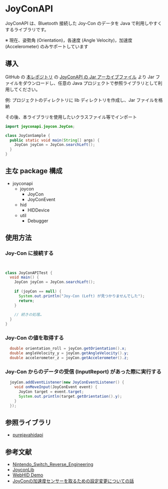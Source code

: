 # JoyConAPI

JoyConAPI は、Bluetooth 接続した Joy-Con のデータを Java で利用しやすくするライブラリです。

※ 現在、姿勢角 (Orientation)，各速度 (Angle Velocity)，加速度 (Accelerometer) のみサポートしています

## 導入

GitHub の [本レポジトリ](https://github.com/CY21249/JoyConAPI) の [JoyConAPI の Jar アーカイブファイル](https://github.com/CY21249/JoyConAPI/blob/main/JoyConAPI.jar) より Jar ファイルをダウンロードし、任意の Java プロジェクトで参照ライブラリとして利用してください。

例: プロジェクトのディレクトリに lib ディレクトリを作成し、Jar ファイルを格納

その後、本ライブラリを使用したいクラスファイル等でインポート

```java
import joyconapi.joycon.JoyCon;

class JoyConSample {
  public static void main(String[] args) {
    JoyCon joyCon = JoyCon.searchLeft();
  }
}
```

## 主な package 構成

- joyconapi
  - joycon
    - JoyCon
    - JoyConEvent
  - hid
    - HIDDevice
  - util
    - Debugger

## 使用方法

### Joy-Con に接続する

```java


class JoyConAPITest {
  void main() {
    JoyCon joyCon = JoyCon.searchLeft();
    
    if (joyCon == null) {
      System.out.println("Joy-Con (Left) が見つかりませんでした");
      return;
    }
    
    // 続きの処理…
  }
}
```

### Joy-Con の値を取得する

```java
  double orientation_roll = joyCon.getOrientation().x;
  double angleVelocity_y = joyCon.getAngleVelocity().y;
  double accelerometer_z = joyCon.getAccelerometer().z;
```

### Joy-Con からのデータの受信 (InputReport) があった際に実行する

```java
  joyCon.addEventListener(new JoyConEventListener() {
    void onMoveInput(JoyConEvent event) {
      JoyCon target = event.target;
      System.out.println(target.getOrientation().y);
    }
  });
```

## 参照ライブラリ

- [purejavahidapi](https://github.com/nyholku/purejavahidapi)

## 参考文献

- [Nintendo_Switch_Reverse_Engineering](https://github.com/dekuNukem/Nintendo_Switch_Reverse_Engineering)
- [JoyconLib](https://github.com/elgoupil/joyconLib/tree/master)
- [WebHID Demo](https://tomayac.github.io/joy-con-webhid/demo/)
- [JoyConの加速度センサーを取るための設定変更についての話](https://tomayac.github.io/joy-con-webhid/demo/)
